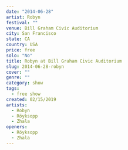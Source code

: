 ```yaml
---
date: "2014-06-28"
artist: Robyn
festival: ""
venue: Bill Graham Civic Auditorium
city: San Francisco
state: CA
country: USA
price: free
solo: "No"
title: Robyn at Bill Graham Civic Auditorium
slug: 2014-06-28-robyn
cover: ""
genre: ""
category: show
tags:
  - free show
created: 02/15/2019
artists:
  - Robyn
  - Röyksopp
  - Zhala
openers:
  - Röyksopp
  - Zhala
---
```

